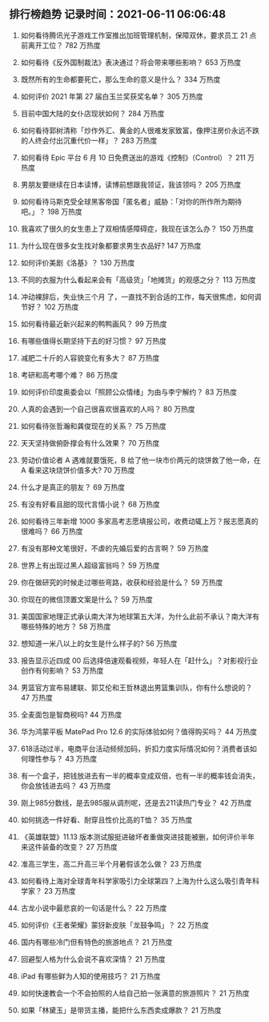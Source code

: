 
## 排行榜趋势 记录时间：2021-06-11 06:06:48
  
  1. 如何看待腾讯光子游戏工作室推出加班管理机制，保障双休，要求员工 21 点前离开工位？ 782 万热度
    
  2. 如何看待《反外国制裁法》表决通过？将会带来哪些影响？ 653 万热度
    
  3. 既然所有的生命都要死亡，那么生命的意义是什么？ 334 万热度
    
  4. 如何评价 2021 年第 27 届白玉兰奖获奖名单？ 305 万热度
    
  5. 目前中国大陆的女仆店现状如何？ 284 万热度
    
  6. 如何看待郭树清称「炒作外汇、黄金的人很难发家致富，像押注房价永远不跌的人终会付出沉重代价一样」？ 283 万热度
    
  7. 如何看待 Epic 平台 6 月 10 日免费送出的游戏《控制》（Control）？ 211 万热度
    
  8. 男朋友要继续在日本读博，读博前想跟我领证，我该领吗？ 205 万热度
    
  9. 如何看待马斯克受全球黑客帝国「匿名者」威胁：「对你的所作所为期待吧。」？ 198 万热度
    
  10. 我喜欢了很久的女生患上了双相情感障碍症，我现在该怎么办？ 150 万热度
    
  11. 为什么现在很多女生找对象都要求男生衣品好? 147 万热度
    
  12. 如何评价美剧《洛基》？ 130 万热度
    
  13. 不同的衣服为什么看起来会有「高级货」「地摊货」的观感之分？ 113 万热度
    
  14. 冲动裸辞后，失业快三个月 了，一直找不到合适的工作，每天很焦虑，如何调节好？ 102 万热度
    
  15. 如何看待最近新兴起来的鸭鸭画风？ 99 万热度
    
  16. 有哪些值得长期坚持下去的好习惯？ 97 万热度
    
  17. 减肥二十斤的人容貌变化有多大？ 87 万热度
    
  18. 考研和高考哪个难？ 86 万热度
    
  19. 如何评价印度奥委会以「照顾公众情绪」为由与李宁解约？ 83 万热度
    
  20. 人真的会遇到一个自己很喜欢很喜欢的人吗？ 80 万热度
    
  21. 如何看待张哲瀚和龚俊现在的关系？ 75 万热度
    
  22. 天天坚持做俯卧撑会有什么效果？ 70 万热度
    
  23. 劳动价值论者 A 遇难就要饿死，B 给了他一块市价两元的烧饼救了他一命，在 A 看来这块烧饼价值多大? 70 万热度
    
  24. 什么才是真正的朋友？ 69 万热度
    
  25. 有没有好看且甜的现代言情小说？ 68 万热度
    
  26. 如何看待三年新增 1000 多家高考志愿填报公司，收费动辄上万？报志愿真的很难吗？ 66 万热度
    
  27. 有没有那种文笔很好，不虐的先婚后爱的古言啊？ 59 万热度
    
  28. 世界上有出现过黑人超级富翁吗？ 59 万热度
    
  29. 你在做研究的时候走过哪些弯路，收获和经验是什么？ 59 万热度
    
  30. 你现在的微信顶置文案是什么？ 59 万热度
    
  31. 美国国家地理正式承认南大洋为地球第五大洋，为什么此前不承认？南大洋有哪些特殊的地方？ 58 万热度
    
  32. 想知道一米八以上的女生是什么样子的? 56 万热度
    
  33. 报告显示近四成 00 后选择倍速观看视频，年轻人在「赶什么」？对影视行业创作有何影响？ 53 万热度
    
  34. 男篮官方宣布易建联、郭艾伦和王哲林退出男篮集训队，你有什么想说的？ 47 万热度
    
  35. 全麦面包是智商税吗? 44 万热度
    
  36. 华为鸿蒙平板 MatePad Pro 12.6 的实际体验如何？值得购买吗？ 44 万热度
    
  37. 618活动过半，电商平台活动频频加码，折扣力度实际情况如何？消费者该如何理性参与？ 43 万热度
    
  38. 有一个盒子，把钱放进去有一半的概率变成双倍，也有一半的概率钱会消失，你会放钱进去吗？ 43 万热度
    
  39. 刚上985分数线，是去985服从调剂呢，还是去211读热门专业？ 42 万热度
    
  40. 如何挑选一件好看、耐穿且性价比高的T恤？ 35 万热度
    
  41. 《英雄联盟》11.13 版本测试服挺进破坏者重做突进技能被删，如何评价半年来这件装备的改变？ 27 万热度
    
  42. 准高三学生，高二升高三半个月暑假该怎么做？ 23 万热度
    
  43. 如何看待上海对全球青年科学家吸引力全球第四？上海为什么这么吸引青年科学家？ 23 万热度
    
  44. 古龙小说中最悲哀的一句话是什么？ 22 万热度
    
  45. 如何评价《王者荣耀》蒙犽新皮肤「龙鼓争鸣」？ 22 万热度
    
  46. 国内有哪些冷门但有特色的旅游地点？ 21 万热度
    
  47. 回避型人格为什么会说不喜欢深情？ 21 万热度
    
  48. iPad 有哪些鲜为人知的使用技巧？ 21 万热度
    
  49. 如何快速教会一个不会拍照的人给自己拍一张满意的旅游照片？ 21 万热度
    
  50. 如果「林黛玉」是带货主播，能把什么东西卖成爆款？ 21 万热度
    